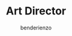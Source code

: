 ---
layout: default
image: ben.jpg
name: Ben De Rienzo
author: benderienzo
title: Art Director
order: 7

social: 
  - account: twitter
    username: derienzo777
  - account: facebook
    username: derienzo777
  - account: instagram
    username: derienzo777
  - account: dribbble
    username: derienzo777
    
---